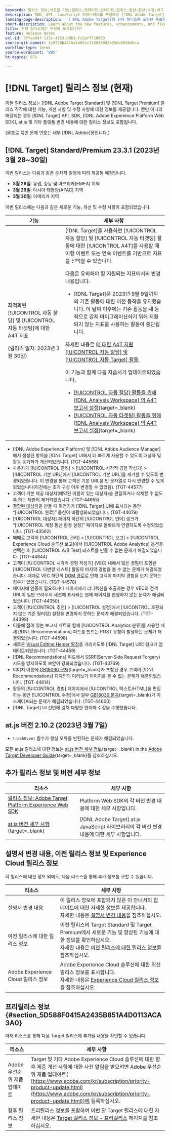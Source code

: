 ```yaml
---
keywords: 릴리스 정보;새로운 기능;릴리스;업데이트;업데이트;릴리스;향상;향상;수정;버그 수정;업데이트
description: SDK, API, JavaScript 라이브러리를 포함하여 [!DNL Adobe Target]의 현재 릴리스에 포함된 새로운 기능 및 개선, 수정 사항에 대해 알아봅니다.
landing-page-description: ' [!DNL Adobe Target]의 현재 릴리스에 포함된 새로운 기능, 개선 사항 및 수정 사항에 대해 알아봅니다.'
short-description: Learn about the new features, enhancements, and fixes included in the current release of [!DNL Adobe Target].
title: 현재 릴리스에는 무엇이 포함됩니까?
feature: Release Notes
exl-id: 3ffead4f-113c-4153-b0b1-fc2aff710063
source-git-commit: 1c9728b447ee1402cc133d38845a25da3038d0ca
workflow-type: tm+mt
source-wordcount: '895'
ht-degree: 97%

---
```


# [!DNL Target] 릴리스 정보 (현재)

이들 릴리스 정보는 [!DNL Adobe Target Standard] 및 [!DNL Target Premium] 릴리스 각각에 대한 기능, 개선 사항 및 수정 사항에 대한 정보를 제공합니다. 뿐만 아니라 해당되는 경우 [!DNL Target] API, SDK, [!DNL Adobe Experience Platform Web SDK], at.js 및 기타 플랫폼 변경 내용에 대한 릴리스 정보도 포함됩니다.

(괄호로 묶인 문제 번호는 내부 [!DNL Adobe]용입니다.)

## [!DNL Target] Standard/Premium 23.3.1 (2023년 3월 28~30일)

이번 릴리스는 다음과 같은 순차적 일정에 따라 제공될 예정입니다.

* **3월 28일**: 유럽, 중동 및 아프리카(EMEA) 지역
* **3월 29일**: 아시아 태평양(APAC) 지역
* **3월 30일**: 아메리카 지역

이번 릴리스에는 다음과 같은 새로운 기능, 개선 및 수정 사항이 포함되었습니다.

| 기능 | 세부 사항 |
|--- |--- |
| 최적화된 [!UICONTROL 자동 할당] 및 [!UICONTROL 자동 타겟팅]에 대한 A4T 지표<p>(릴리스 일자: 2023년 3월 30일) | [!DNL Target]을 사용하면 [!UICONTROL 자동 할당] 및 [!UICONTROL 자동 타겟팅] 활동에 대한 [!UICONTROL A4T]를 사용할 때 이항 이벤트 또는 연속 이벤트를 기반으로 지표를 선택할 수 있습니다.<P>다음은 유의해야 할 지원되는 지표에서의 변경 내용입니다.<ul><li>[!DNL Target]은 2023년 9월 9일까지의 기존 활동에 대한 이전 동작을 유지했습니다. 이 날짜 이후에는 기존 활동을 새 동작으로 강제 마이그레이션하기 위해 지원되지 않는 지표를 사용하는 활동이 중단됩니다.</li></ul>자세한 내용은 [에 대한 A4T 지원 [!UICONTROL 자동 할당] 및 [!UICONTROL 자동 Target] 활동](/help/main/c-integrating-target-with-mac/a4t/a4t-at-aa.md#supported).<P>이 기능과 함께 다음 자습서가 업데이트되었습니다.<ul><li>[[!UICONTROL 자동 할당] 활동을 위해 [!DNL Analysis Workspace] 의 A4T 보고서 설정](https://experienceleague.adobe.com/docs/target-learn/tutorials/integrations/set-up-a4t-reports-in-analysis-workspace-for-auto-allocate-activities.html){target=_blank}</li><li>[[!UICONTROL 자동 타겟팅] 활동을 위해 [!DNL Analysis Workspace] 의 A4T 보고서 설정](https://experienceleague.adobe.com/docs/target-learn/tutorials/integrations/set-up-a4t-reports-in-analysis-workspace-for-auto-target-activities.html){target=_blank}</li></ul> |

* [!DNL Adobe Experience Platform] 및 [!DNL Adobe Audience Manager]에서 생성된 항목을 [!DNL Target] UI에서 더 빠르게 사용할 수 있도록 대상자 및 활동 동기화가 개선되었습니다. (TGT-44568)
* 사용자가 [!UICONTROL 관리] > [!UICONTROL 시각적 경험 작성기] > [!UICONTROL 기본 URL]에서 [!UICONTROL 기본 URL]을 제거할 수 있도록 변경되었습니다. 이 변경을 통해 고객은 기본 URL을 빈 문자열로 다시 변경할 수 있게 되었습니다(이전에는 초기 구성 이후 변경할 수 없었음). (TGT-44577)
* 고객이 기본 제공 대상자(예약된 이름이 있는 대상자)을 편집하거나 삭제할 수 없도록 하는 제한이 제거되었습니다. (TGT-44655)
* [결합된 대상자](/help/main/c-target/combining-multiple-audiences.md)을 만들 때 회전기가 [!DNL Target] UI에 표시되는 동안 “[!UICONTROL 완료]” 옵션이 비활성화되었습니다. (TGT-44079)
* [!UICONTROL 대상자] 페이지 하단의 [!UICONTROL 언어] 링크가 “[!UICONTROL 계정 통신 환경 설정]” 페이지로 올바르게 연결되도록 수정되었습니다. (TGT-43562)
* 때때로 고객이 [!UICONTROL 관리] > [!UICONTROL 보고] > [!UICONTROL Experience Cloud 솔루션 보고]에서 [!UICONTROL Adobe Analytics] 옵션을 선택한 후 [!UICONTROL A/B Test] 테스트를 만들 수 없는 문제가 해결되었습니다. (TGT-44844)
* 고객이 [!UICONTROL 시각적 경험 작성기] (VEC) 내에서 많은 경험이 포함된 [!UICONTROL 다변량 테스트] 활동의 마지막 경험을 볼 수 없는 문제가 해결되었습니다. 때때로 VEC 하단의 [DOM 경로](/help/main/c-experiences/c-visual-experience-composer/viztarget-options.md#dom-path)로 인해 고객이 마지막 경험을 보지 못하는 경우가 있었습니다. (TGT-44578)
* 페이지에 인증이 필요하거나 페이지에서 리디렉션을 호출하는 경우 VEC의 검색 URL이 일반 브라우저 세션에 표시되는 현재 페이지를 반영하지 않는 문제가 해결되었습니다. (TGT-44350)
* 고객이 [!UICONTROL 추천] > [!UICONTROL 설정]에서 [!UICONTROL 호환되지 않는 기준 필터링] 설정을 변경하지 못하는 문제가 해결되었습니다. (TGT-44398)
* 이름에 점이 있는 보고서 세트와 함께 [!UICONTROL Analytics 분류]를 사용할 때 새 [!DNL Recommendations] 피드를 만드는 POST 요청이 발생하는 문제가 해결되었습니다. (TGT-44598)
* 새로운 [Visual Editing Helper 확장](/help/main/c-experiences/c-visual-experience-composer/r-troubleshoot-composer/visual-editing-helper-extension.md)을 가리키도록 [!DNL Target] UI의 링크가 업데이트되었습니다. (TGT-44459)
* [!DNL Recommendations] 피드에서 SSRF(Server-Side Request Forgery) 시도를 방지하도록 보안이 강화되었습니다. (TGT-43769)
* 이미지 이름에 [GB18030 문자](https://en.wikipedia.org/wiki/GB_18030){target=_blank}가 포함된 경우 고객이 [!DNL Recommendations] 디자인의 미리보기 이미지를 볼 수 없는 문제가 해결되었습니다. (TGT-44614)
* 활동의 [!UICONTROL 경험] 페이지에서 [!UICONTROL 텍스트/HTML]을 편집하는 동안 [!UICONTROL 수정]에서 일부 [GB18030 문자](https://en.wikipedia.org/wiki/GB_18030){target=_blank}가 이스케이프되는 문제가 해결되었습니다. (TGT-44600)
* [!DNL Target] UI 전반에 걸쳐 다양한 현지화 수정을 수행했습니다.

## at.js 버전 2.10.2 (2023년 3월 7일)

* `trackEvent` 함수가 항상 오류를 반환하는 문제가 해결되었습니다.

모든 at.js 릴리스에 대한 정보는 [at.js 버전 세부 정보](https://developer.adobe.com/target/implement/client-side/atjs/target-atjs-versions/){target=_blank} in the [Adobe Target Developer Guide](https://developer.adobe.com/target/){target=_blank}를 참조하십시오.

## 추가 릴리스 정보 및 버전 세부 정보

| 리소스 | 세부 사항 |
|--- |--- |
| [릴리스 정보: Adobe Target Platform Experience Web SDK](https://experienceleague.adobe.com/docs/experience-platform/edge/release-notes.html?lang=ko-KR) | Platform Web SDK의 각 버전 변경 내용에 대한 세부 사항입니다. |
| [at.js 버전 세부 사항](https://developer.adobe.com/target/implement/client-side/atjs/target-atjs-versions/){target=_blank} | [!DNL Adobe Target] at.js JavaScript 라이브러리의 각 버전 변경 내용에 대한 세부 사항입니다. |

## 설명서 변경 내용, 이전 릴리스 정보 및 Experience Cloud 릴리스 정보

각 릴리스에 대한 정보 외에도, 다음 리소스를 통해 추가 정보를 구할 수 있습니다.

| 리소스 | 세부 사항 |
|--- |--- |
| 설명서 변경 내용 | 이 릴리스 정보에 포함되지 않은 이 안내서의 업데이트에 대한 자세한 정보를 제공합니다.<br>자세한 내용은 [설명서 변경 내용](/help/main/r-release-notes/doc-change.md#reference_366123CF00994BACBBF9BBDF2C4D840C)을 참조하십시오. |
| 이전 릴리스에 대한 릴리스 정보 | 이전 릴리스의 Target Standard 및 Target Premium에서 새로운 기능 및 향상된 기능에 대한 정보를 확인하십시오.<br>자세한 내용은 [이전 릴리스에 대한 릴리스 정보](/help/main/r-release-notes/release-notes-for-previous-releases.md)를 참조하십시오. |
| Adobe Experience Cloud 릴리스 정보 | Adobe Experience Cloud 솔루션에 대한 최신 릴리스 정보를 표시합니다.<br>자세한 내용은 [Experience Cloud 릴리스 정보](https://experienceleague.adobe.com/docs/release-notes/experience-cloud/current.html?lang=ko-KR)을 참조하십시오. |

## 프리릴리스 정보 {#section_5D588F0415A2435B851A4D0113ACA3A0}

아래 리소스를 통해 다음 Target 릴리스에 추가될 내용을 확인할 수 있습니다.

| 리소스 | 세부 사항 |
|--- |--- |
| Adobe 우선순위 제품 업데이트 | Target 및 기타 Adobe Experience Cloud 솔루션에 대한 향후 제품 개선 사항에 대한 사전 알림을 받으려면 Adobe 우선순위 제품 업데이트(<br>[https://www.adobe.com/kr/subscription/priority-product-update.html](https://www.adobe.com/kr/subscription/priority-product-update.html))에 등록하십시오. |
| 향후 릴리스 정보 | 프리릴리스 정보를 포함하여 이번 달 Target 릴리스에 대한 자세한 내용은 [Target 릴리스 정보 - 프리릴리스](/help/main/r-release-notes/target-release-notes.md) 페이지를 참조하십시오. |
